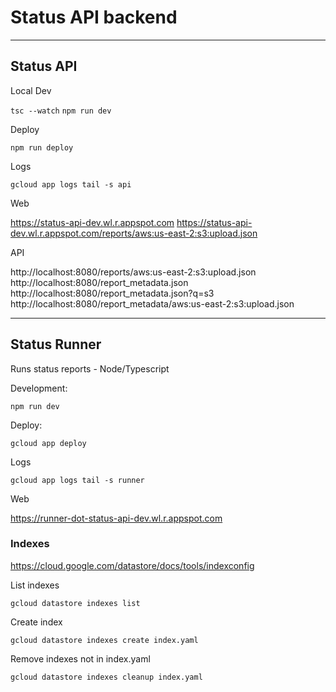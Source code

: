 # Status API backend
---
## Status API

Local Dev

`tsc --watch`
`npm run dev`


Deploy

`npm run deploy`


Logs

`gcloud app logs tail -s api`

Web

https://status-api-dev.wl.r.appspot.com
https://status-api-dev.wl.r.appspot.com/reports/aws:us-east-2:s3:upload.json


API

http://localhost:8080/reports/aws:us-east-2:s3:upload.json
http://localhost:8080/report_metadata.json
http://localhost:8080/report_metadata.json?q=s3
http://localhost:8080/report_metadata/aws:us-east-2:s3:upload.json

---
## Status Runner
Runs status reports - Node/Typescript

Development:

`npm run dev`

Deploy:

`gcloud app deploy`

Logs

`gcloud app logs tail -s runner`


Web

https://runner-dot-status-api-dev.wl.r.appspot.com


### Indexes

https://cloud.google.com/datastore/docs/tools/indexconfig

List indexes

`gcloud datastore indexes list`

Create index

`gcloud datastore indexes create index.yaml`

Remove indexes not in index.yaml

`gcloud datastore indexes cleanup index.yaml`